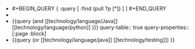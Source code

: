 - #+BEGIN_QUERY
  {
   :query [
  :find (pull ?p [*])
  ]
  ]
  #+END_QUERY
-
- {{query (and [[technology/language/Java]] [[technology/language/python]] )}}
  query-table:: true
  query-properties:: [:page :block]
- {{query (or [[technology/language/java]] [[technology/testing]]) }}